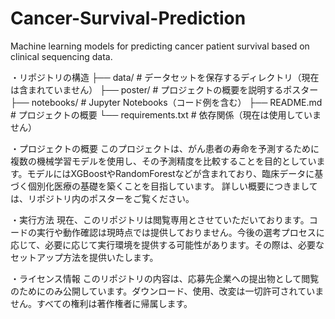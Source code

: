 # Cancer-Survival-Prediction
Machine learning models for predicting cancer patient survival based on clinical sequencing data.

・リポジトリの構造
├── data/                 # データセットを保存するディレクトリ（現在は含まれていません）
├── poster/               # プロジェクトの概要を説明するポスター
├── notebooks/            # Jupyter Notebooks（コード例を含む）
├── README.md             # プロジェクトの概要
└── requirements.txt      # 依存関係（現在は使用していません）

・プロジェクトの概要
このプロジェクトは、がん患者の寿命を予測するために複数の機械学習モデルを使用し、その予測精度を比較することを目的としています。モデルにはXGBoostやRandomForestなどが含まれており、臨床データに基づく個別化医療の基礎を築くことを目指しています。
詳しい概要につきましては、リポジトリ内のポスターをご覧ください。

・実行方法
現在、このリポジトリは閲覧専用とさせていただいております。コードの実行や動作確認は現時点では提供しておりません。今後の選考プロセスに応じて、必要に応じて実行環境を提供する可能性があります。その際は、必要なセットアップ方法を提供いたします。

・ライセンス情報
このリポジトリの内容は、応募先企業への提出物として閲覧のためにのみ公開しています。ダウンロード、使用、改変は一切許可されていません。すべての権利は著作権者に帰属します。
